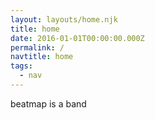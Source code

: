 ```yaml
---
layout: layouts/home.njk
title: home
date: 2016-01-01T00:00:00.000Z
permalink: /
navtitle: home
tags:
  - nav
---
```


beatmap is a band